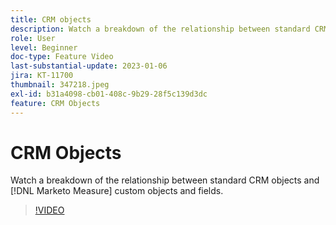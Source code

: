 ```yaml
---
title: CRM objects
description: Watch a breakdown of the relationship between standard CRM objects and [!DNL Marketo Measure] custom objects and fields.
role: User
level: Beginner
doc-type: Feature Video
last-substantial-update: 2023-01-06
jira: KT-11700
thumbnail: 347218.jpeg
exl-id: b31a4098-cb01-408c-9b29-28f5c139d3dc
feature: CRM Objects
---
```

# CRM Objects

Watch a breakdown of the relationship between standard CRM objects and [!DNL Marketo Measure] custom objects and fields.

>[!VIDEO](https://video.tv.adobe.com/v/347218/?quality=12&learn=on)
